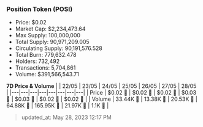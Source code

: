 
  ### Position Token (POSI)
  - Price: $0.02
  - Market Cap: $2,234,473.64
  - Max Supply: 100,000,000
  - Total Supply: 90,971,209.005
  - Circulating Supply: 90,191,576.528
  - Total Burn: 779,632.478
  - Holders: 732,492
  - Transactions: 5,704,861
  - Volume: $391,566,543.71

  **7D Price & Volume**
  | | 22&#x2F;05 | 23&#x2F;05 | 24&#x2F;05 | 25&#x2F;05 | 26&#x2F;05 | 27&#x2F;05 | 28&#x2F;05 |
  |---|---|---|---|---|---|---|---|
  | Price | $0.02 🔻 | $0.02 🔻 | $0.02 🚀 | $0.03 🚀 | $0.03 🚀 | $0.02 🔻 | $0.02 🚀 |
  | Volume | 33.44K 🚀 | 13.38K 🔻 | 20.53K 🚀 | 64.88K 🚀 | 165.95K 🚀 | 21.97K 🔻 | 1.1K 🔻 |

  > updated_at: May 28, 2023 12:17 PM
